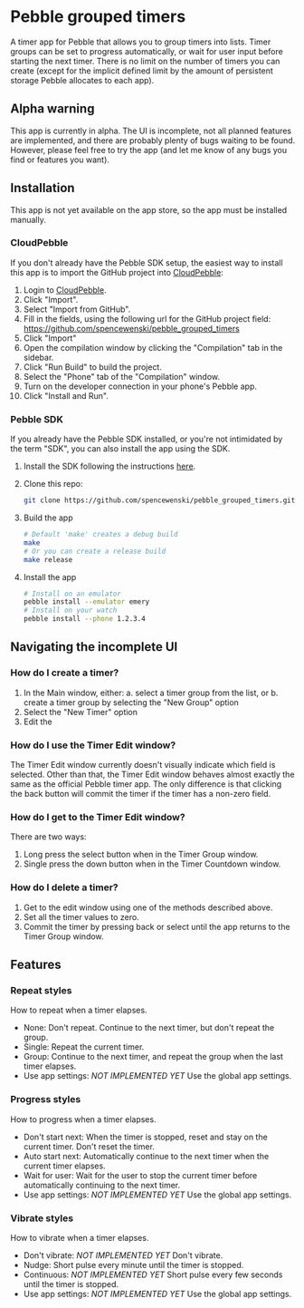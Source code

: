 Pebble grouped timers
=====================
A timer app for Pebble that allows you to group timers into lists. Timer groups
can be set to progress automatically, or wait for user input before starting the
next timer. There is no limit on the number of timers you can create (except for
the implicit defined limit by the amount of persistent storage Pebble allocates
to each app).


## Alpha warning
This app is currently in alpha. The UI is incomplete, not all planned features
are implemented, and there are probably plenty of bugs waiting to be found.
However, please feel free to try the app (and let me know of any bugs you find
or features you want).


## Installation
This app is not yet available on the app store, so the app must be installed
manually.

### CloudPebble
If you don't already have the Pebble SDK setup, the easiest way to install this
app is to import the GitHub project into
[CloudPebble](https://cloudpebble.net/):

1. Login to [CloudPebble](https://cloudpebble.net/).
2. Click "Import".
3. Select "Import from GitHub".
4. Fill in the fields, using the following url for the GitHub project field:
https://github.com/spencewenski/pebble_grouped_timers
5. Click "Import"
6. Open the compilation window by clicking the "Compilation" tab in the sidebar.
7. Click "Run Build" to build the project.
8. Select the "Phone" tab of the "Compilation" window.
9. Turn on the developer connection in your phone's Pebble app.
10. Click "Install and Run".

### Pebble SDK
If you already have the Pebble SDK installed, or you're not intimidated by the
term "SDK", you can also install the app using the SDK.

1. Install the SDK following the instructions [here](https://developer.pebble.com/sdk/).
2. Clone this repo:

    ```bash
    git clone https://github.com/spencewenski/pebble_grouped_timers.git
    ```

3. Build the app

    ```bash
    # Default 'make' creates a debug build
    make
    # Or you can create a release build
    make release
    ```

4. Install the app

    ```bash
    # Install on an emulator
    pebble install --emulator emery
    # Install on your watch
    pebble install --phone 1.2.3.4
    ```


## Navigating the incomplete UI
### How do I create a timer?
1. In the Main window, either:
  a. select a timer group from the list, or
  b. create a timer group by selecting the "New Group" option
2. Select the "New Timer" option
3. Edit the

### How do I use the Timer Edit window?
The Timer Edit window currently doesn't visually indicate which field is
selected. Other than that, the Timer Edit window behaves almost exactly the
same as the official Pebble timer app. The only difference is that clicking the
back button will commit the timer if the timer has a non-zero field.

### How do I get to the Timer Edit window?
There are two ways:

1. Long press the select button when in the Timer Group window.
2. Single press the down button when in the Timer Countdown window.

### How do I delete a timer?
1. Get to the edit window using one of the methods described above.
2. Set all the timer values to zero.
3. Commit the timer by pressing back or select until the app returns to the
Timer Group window.


## Features
### Repeat styles
How to repeat when a timer elapses.
- None: Don't repeat. Continue to the next timer, but don't repeat the group.
- Single: Repeat the current timer.
- Group: Continue to the next timer, and repeat the group when the last timer
elapses.
- Use app settings: *NOT IMPLEMENTED YET* Use the global app settings.

### Progress styles
How to progress when a timer elapses.
- Don't start next: When the timer is stopped, reset and stay on the current
timer. Don't reset the timer.
- Auto start next: Automatically continue to the next timer when the current
timer elapses.
- Wait for user: Wait for the user to stop the current timer before
automatically continuing to the next timer.
- Use app settings: *NOT IMPLEMENTED YET* Use the global app settings.

### Vibrate styles
How to vibrate when a timer elapses.
- Don't vibrate: *NOT IMPLEMENTED YET* Don't vibrate.
- Nudge: Short pulse every minute until the timer is stopped.
- Continuous: *NOT IMPLEMENTED YET* Short pulse every few seconds until the
timer is stopped.
- Use app settings: *NOT IMPLEMENTED YET* Use the global app settings.
